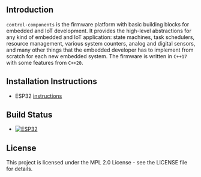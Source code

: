 ## Introduction

`control-components` is the firmware platform with basic building blocks for embedded and IoT development. It provides the high-level abstractions for any kind of embedded and IoT application: state machines, task schedulers, resource management, various system counters, analog and digital sensors, and many other things that the embedded developer has to implement from scratch for each new embedded system. The firmware is written in `C++17` with some features from `C++20`.

## Installation Instructions

- ESP32 [instructions](docs/install/esp32.md)

## Build Status

- [![ESP32](https://github.com/open-control-systems/esp-components/actions/workflows/esp32.yml/badge.svg)](https://github.com/open-control-systems/esp-components/actions/workflows/esp32.yml)

## License

This project is licensed under the MPL 2.0 License - see the LICENSE file for details.
